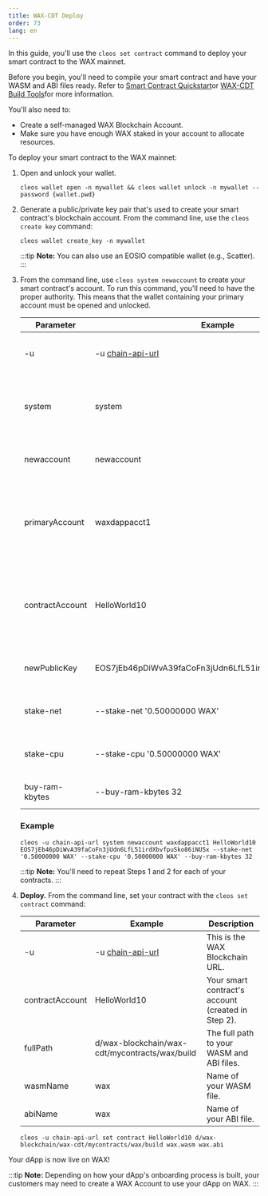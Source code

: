 ```yaml
---
title: WAX-CDT Deploy
order: 73
lang: en
---
```


In this guide, you'll use the `cleos set contract` command to deploy your smart contract to the WAX mainnet.

Before you begin, you'll need to compile your smart contract and have your WASM and ABI files ready. Refer to [Smart Contract Quickstart](/docs/dapp-development/smart-contract-quickstart/)or [WAX-CDT Build Tools](/docs/dapp-development/wax-cdt/cdt_cpp/)for more information.

You'll also need to:

* Create a self-managed WAX Blockchain Account. 
* Make sure you have enough WAX staked in your account to allocate resources. 

To deploy your smart contract to the WAX mainnet:

1. Open and unlock your wallet. 

    ```shell
    cleos wallet open -n mywallet && cleos wallet unlock -n mywallet --password {wallet.pwd}
    ```

2. Generate a public/private key pair that's used to create your smart contract's blockchain account. From the command line, use the `cleos create key` command:

    ```shell
    cleos wallet create_key -n mywallet
    ```

    :::tip
    <strong>Note:</strong> You can also use an EOSIO compatible wallet (e.g., Scatter).
    :::

3. From the command line, use `cleos system newaccount` to create your smart contract's account. To run this command, you'll need to have the proper authority. This means that the wallet containing your primary account must be opened and unlocked. 

    <table>
    <thead>
    <tr>
    <th style="width: 25%">Parameter</th>
    <th>Example</th>
    <th>Description</th>
    </tr>
    </thead>

    <tbody>
    <tr>
    <td>-u</td>
    <td>-u <a href="/docs/wax-infrastructure/#public-and-free-api-service-providers">chain-api-url</a></td>
    <td>This is the WAX Blockchain URL.</td>
    </tr>

    <tr>
    <td>system</td>
    <td>system</td>
    <td>Sends the system contract action to the WAX Blockchain.</td>
    </tr>

    <tr>
    <td>newaccount</td>
    <td>newaccount</td>
    <td>Command to create a new account.</td>
    </tr>

    <tr>
    <td>primaryAccount</td>
    <td>waxdappacct1</td>
    <td>Your self-managed WAX Blockchain Account with staked WAX tokens.</td>
    </tr>

    <tr>
    <td>contractAccount</td>
    <td>HelloWorld10</td>
    <td>Name of your smart contract's account. Exactly 12 characters from (a-z1-5).</td>
    </tr>

    <tr>
    <td>newPublicKey</td>
    <td>EOS7jEb46pDiWvA39faCoFn3jUdn6LfL51irdXbvfpuSko86iNU5x</td>
    <td>This is the public key you created in Step 1.</td>
    </tr>

    <tr>
    <td>stake-net</td>
    <td>--stake-net '0.50000000 WAX'</td>
    <td>Amount of WAX to stake for NET.</td>
    </tr>

    <tr>
    <td>stake-cpu</td>
    <td>--stake-cpu '0.50000000 WAX'</td>
    <td>Amount of WAX to allocate for CPU.</td>
    </tr>

    <tr>
    <td>buy-ram-kbytes</td>
    <td>--buy-ram-kbytes 32</td>
    <td>Amount of RAM to allocate.</td>
    </tr>
    </tbody>
    </table>

    ### Example
    ```shell
    cleos -u chain-api-url system newaccount waxdappacct1 HelloWorld10 EOS7jEb46pDiWvA39faCoFn3jUdn6LfL51irdXbvfpuSko86iNU5x --stake-net '0.50000000 WAX' --stake-cpu '0.50000000 WAX' --buy-ram-kbytes 32
    ```

    :::tip
    <strong>Note:</strong> You'll need to repeat Steps 1 and 2 for each of your contracts. 
    :::

4. **Deploy.** From the command line, set your contract with the `cleos set contract` command: 

    | Parameter | Example | Description
    | --- | ----------- | -------------------------- |
    | -u | -u [chain-api-url](/docs/wax-infrastructure/#public-and-free-api-service-providers/)| This is the WAX Blockchain URL. |
    | contractAccount| HelloWorld10 | Your smart contract's account (created in Step 2). |
    | fullPath | d/wax-blockchain/wax-cdt/mycontracts/wax/build | The full path to your WASM and ABI files. |
    | wasmName | wax | Name of your WASM file. |
    | abiName | wax | Name of your ABI file. |

    ```shell
    cleos -u chain-api-url set contract HelloWorld10 d/wax-blockchain/wax-cdt/mycontracts/wax/build wax.wasm wax.abi
    ```

Your dApp is now live on WAX! 

:::tip
<strong>Note:</strong> Depending on how your dApp's onboarding process is built, your customers may need to create a WAX Account to use your dApp on WAX.
:::